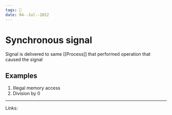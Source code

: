 ```yaml
---
tags: 🌱
date: 04--Jul--2022
---
```


# Synchronous signal

Signal is delivered to same [[Process]] that performed operation that caused the signal

## Examples

1. Illegal memory access
2. Division by 0

---
Links: 